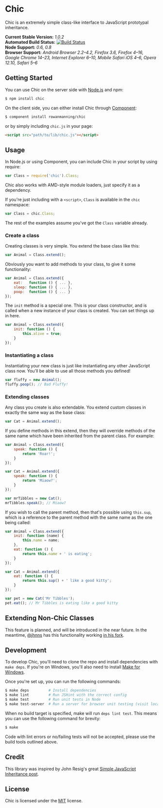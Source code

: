 Chic
====

Chic is an extremely simple class-like interface to JavaScript prototypal inheritance.

**Current Stable Version:** *1.0.2*  
**Automated Build Status:** [![Build Status][travis-status]][travis]  
**Node Support:** *0.6, 0.8*  
**Browser Support:** *Android Browser 2.2–4.2, Firefox 3.6, Firefox 4–16, Google Chrome 14–23, Internet Explorer 6–10, Mobile Safari iOS 4–6, Opera 12.10, Safari 5–6*


Getting Started
---------------

You can use Chic on the server side with [Node.js][node] and npm:

```sh
$ npm install chic
```

On the client side, you can either install Chic through [Component][component]:

```sh
$ component install rowanmanning/chic
```

or by simply including `chic.js` in your page:

```html
<script src="path/to/lib/chic.js"></script>
```


Usage
-----

In Node.js or using Component, you can include Chic in your script by using require:

```js
var Class = require('chic').Class;
```

Chic also works with AMD-style module loaders, just specify it as a dependency.

If you're just including with a `<script>`, `Class` is available in the `chic` namespace:

```js
var Class = chic.Class;
```

The rest of the examples assume you've got the `Class` variable already.

### Create a class

Creating classes is very simple. You extend the base class like this:

```js
var Animal = Class.extend();
```

Obviously you want to add methods to your class, to give it some functionality:

```js
var Animal = Class.extend({
    eat:   function () { ... },
    sleep: function () { ... },
    poop:  function () { ... }
});
```

The `init` method is a special one. This is your class constructor, and is called when a new instance of your class is created. You can set things up in here.

```js
var Animal = Class.extend({
    init: function () {
        this.alive = true;
    }
});
```

### Instantiating a class

Instantiating your new class is just like instantiating any other JavaScript class now. You'll be able to use all those methods you defined!

```js
var fluffy = new Animal();
fluffy.poop(); // Bad Fluffy!
```

### Extending classes

Any class you create is also extendable. You extend custom classes in exactly the same way as the base class:

```js
var Cat = Animal.extend();
```

If you define methods in this extend, then they will override methods of the same name which have been inherited from the parent class. For example:

```js
var Animal = Class.extend({
    speak: function () {
        return 'Roar!';
    }
});

var Cat = Animal.extend({
    speak: function () {
        return 'Miaow?';
    }
});

var mrTibbles = new Cat();
mrTibbles.speak(); // Miaow?
```

If you wish to call the parent method, then that's possible using `this.sup`, which is a reference to the parent method with the same name as the one being called:

```js
var Animal = Class.extend({
    init: function (name) {
        this.name = name;
    },
    eat: function () {
        return this.name + ' is eating';
    }
});

var Cat = Animal.extend({
    eat: function () {
        return this.sup() + ' like a good kitty';
    }
});

var pet = new Cat('Mr Tibbles');
pet.eat(); // Mr Tibbles is eating like a good kitty
```


Extending Non-Chic Classes
--------------------------

This feature is planned, and will be introduced in the near future. In the meantime, [@jhnns][jhnns] has this functionality working [in his fork][jhnns-fork].


Development
-----------

To develop Chic, you'll need to clone the repo and install dependencies with `make deps`. If you're on Windows, you'll also need to install [Make for Windows][make].

Once you're set up, you can run the following commands:

```sh
$ make deps         # Install dependencies
$ make lint         # Run JSHint with the correct config
$ make test         # Run unit tests in Node
$ make test-server  # Run a server for browser unit testing (visit localhost:3000)
```

When no build target is specified, make will run `deps lint test`. This means you can use the following command for brevity:

```sh
$ make
```

Code with lint errors or no/failing tests will not be accepted, please use the build tools outlined above.


Credit
------

This library was inspired by John Resig's great [Simple JavaScript Inheritance post][inspiration].


License
-------

Chic is licensed under the [MIT][mit] license.



[component]: https://github.com/component/component
[inspiration]: http://ejohn.org/blog/simple-javascript-inheritance/
[jhnns]: https://github.com/jhnns
[jhnns-fork]: https://github.com/jhnns/chic/tree/extendConstructor
[make]: http://gnuwin32.sourceforge.net/packages/make.htm
[mit]: http://opensource.org/licenses/mit-license.php
[node]: http://nodejs.org/
[travis]: https://travis-ci.org/rowanmanning/chic
[travis-status]: https://travis-ci.org/rowanmanning/chic.png?branch=master
